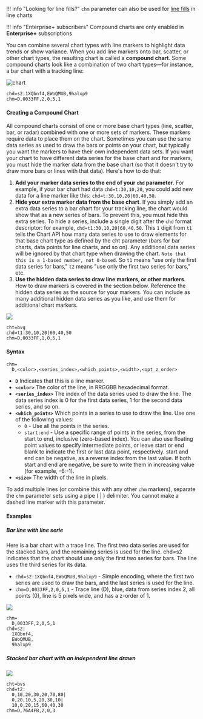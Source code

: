 !!! info "Looking for line fills?"
    `chm` parameter can also be used for [line fills](/line-charts/#line-fills) in line charts

!!! info "Enterprise+ subscribers"
    Compound charts are only enabled in **Enterprise+** subscriptions

You can combine several chart types with line markers <!--or candlestick--> to highlight data trends or show variance. When you add line <!--or candlestick--> markers onto bar, scatter, or other chart types, the resulting chart is called a **compound chart**. Some compound charts look like a combination of two chart types—for instance, a bar chart with a tracking line:


![chart](https://image-charts.com/chart?chbh=5%2C2&chco=4D89F9%2CC6D9FD&chd=s2%3A1XQbnf4%2CEWoQMUB%2C9halxp9&chm=D%2C0033FF%2C2%2C0%2C5%2C1&chs=700x200&cht=bvs&icac=fgribreau&icretina=1&ichm=c60d6466fb050326a113df26d6b472e1da749ee5cae6e6f8999dd8cbd22605a0)

```
chd=s2:1XQbnf4,EWoQMUB,9halxp9
chm=D,0033FF,2,0,5,1
```

#### Creating a Compound Chart

All compound charts consist of one or more base chart types (line, scatter, bar, or radar) combined with one or more sets of markers. These markers require data to place them on the chart. Sometimes you can use the same data series as used to draw the bars or points on your chart, but typically you want the markers to have their own independent data sets. If you want your chart to have different data series for the base chart and for markers, you must hide the marker data from the base chart (so that it doesn't try to draw more bars or lines with that data). Here's how to do that:

1. **Add your marker data series to the end of your `chd` parameter**. For example, if your bar chart had data `chd=t:30,10,20`, you could add new data for a line marker like this: `chd=t:30,10,20|60,40,50`.
2. **Hide your extra marker data from the base chart**. If you simply add an extra data series to a bar chart for your tracking line, the chart would show that as a new series of bars. To prevent this, you must hide this extra series. To hide a series, include a single digit after the `chd` format descriptor: for example, `chd=t1:30,10,20|60,40,50`. This `1` digit from `t1` tells the Chart API how many data series to use to draw elements for that base chart type as defined by the cht parameter (bars for bar charts, data points for line charts, and so on). Any additional data series will be ignored by that chart type when drawing the chart. `Note that this is a 1-based number, not 0-based`. So `t1` means "use only the first data series for bars," `t2` means "use only the first two series for bars," etc.
3. **Use the hidden data series to draw <!--candlestick markers,--> line markers, or other markers**. How to draw markers is covered in the section below. Reference the hidden data series as the source for your markers. You can include as many additional hidden data series as you like, and use them for additional chart markers.

![](https://image-charts.com/chart?chco=224499&chd=t1%3A30%2C10%2C20%7C60%2C40%2C50&chm=D%2C009900%2C1%2C0%2C5%2C1&chs=700x200&cht=bvg&chxt=y&icac=fgribreau&icretina=1&ichm=ed9f636fffe892f6ca0ddd62ed5e1f24071e1b09f7cc4fb7b8927f82ac331394)

```
cht=bvg
chd=t1:30,10,20|60,40,50
chm=D,0033FF,1,0,5,1
```

#### Syntax

```
chm=
  D,<color>,<series_index>,<which_points>,<width>,<opt_z_order>
```

- **`D`** Indicates that this is a line marker.
- **`<color>`** The color of the line, in RRGGBB hexadecimal format.
- **`<series_index>`** The index of the data series used to draw the line. The data series index is 0 for the first data series, 1 for the second data series, and so on.
- **`<which_points>`** Which points in a series to use to draw the line. Use one of the following values:
    - `0` - Use all the points in the series.
    - `start:end` - Use a specific range of points in the series, from the start to end, inclusive (zero-based index). You can also use floating point values to specify intermediate points, or leave start or end blank to indicate the first or last data point, respectively. start and end can be negative, as a reverse index from the last value. If both start and end are negative, be sure to write them in increasing value (for example, -6:-1).
- **`<size>`** The width of the line in pixels.
<!--- **`<opt_z_order>`** [Optional] The layer on which to draw the marker, compared to other markers and all other chart elements. This is a floating point number from -1.0 to 1.0, inclusive, where -1.0 is the bottom and 1.0 is the top. Chart elements (lines and bars) are just lower than zero. If two markers have the same value, they are drawn in the order given by the URL. Default value is 0.0 (just above the chart elements).-->

To add multiple lines (or combine this with any other `chm` markers), separate the `chm` parameter sets using a pipe ( | ) delimiter. You cannot make a dashed line marker with this parameter.

#### Examples

##### Bar line with line serie

Here is a bar chart with a trace line. The first two data series are used for the stacked bars, and the remaining series is used for the line. chd=s2 indicates that the chart should use only the first two series for bars. The line uses the third series for its data.

- `chd=s2:1XQbnf4,EWoQMUB,9halxp9` - Simple encoding, where the first two series are used to draw the bars, and the last series is used for the line.
- `chm=D,0033FF,2,0,5,1` - Trace line (D), blue, data from series index 2, all points (0), line is 5 pixels wide, and has a z-order of 1.


![](https://image-charts.com/chart?chbh=5%2C2&chco=224499%2C009900&chd=s2%3A1XQbnf4%2CEWoQMUB%2C9halxp9&chm=D%2C0033FF%2C2%2C0%2C5%2C1&chs=700x200&cht=bvs&chxl=0%3A%7CJan%7CFeb%7CMar%7CApr%7CMay%7CJun%7CJul&chxt=x%2Cy&icac=fgribreau&icretina=1&ichm=b3d63a7995a5df2e05e2a90337793e40b17b4bcb0827113dea8f3f159406bc20)

```
chm=
  D,0033FF,2,0,5,1
chd=s2:
  1XQbnf4,
  EWoQMUB,
  9halxp9
```

##### Stacked bar chart with an independent line drawn


![](https://image-charts.com/chart?chbh=15%2C10&chco=224499%2C009900&chd=t2%3A0%2C10%2C20%2C30%2C20%2C70%2C80%7C0%2C20%2C10%2C5%2C20%2C30%2C10%7C10%2C0%2C20%2C15%2C60%2C40%2C30&chm=D%2C76A4FB%2C2%2C0%2C3&chs=700x200&cht=bvs&chxl=0%3A%7CJan%7CFeb%7CMar%7CApr%7CMay%7CJun%7CJul&chxt=x%2Cy&icac=fgribreau&icretina=1&ichm=602820d04bd16f92ddef4892209effe382d244e4a924b7a51baa663abff58a77)


```
cht=bvs
chd=t2:
  0,10,20,30,20,70,80|
  0,20,10,5,20,30,10|
  10,0,20,15,60,40,30
chm=D,76A4FB,2,0,3
```
